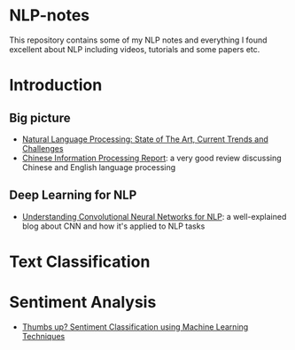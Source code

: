 # NLP-notes
This repository contains some of my NLP notes and everything I found excellent about NLP including videos, tutorials and some papers etc.

# Introduction
## Big picture
- [Natural Language Processing: State of The Art, Current Trends and Challenges](https://arxiv.org/abs/1708.05148)
- [Chinese Information Processing Report](http://cips-upload.bj.bcebos.com/cips2016.pdf): a very good review discussing Chinese and English language processing

## Deep Learning for NLP
- [Understanding Convolutional Neural Networks for NLP](http://www.wildml.com/2015/11/understanding-convolutional-neural-networks-for-nlp/): a well-explained blog about CNN and how it's applied to NLP tasks

# Text Classification


# Sentiment Analysis
- [Thumbs up? Sentiment Classification using Machine Learning Techniques](https://www.cs.cornell.edu/home/llee/papers/sentiment.pdf)
